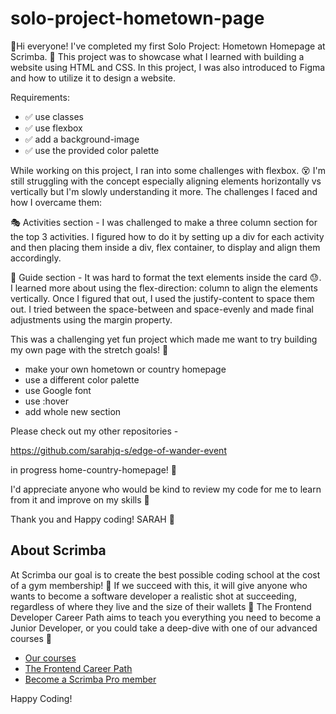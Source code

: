 # solo-project-hometown-page

👋Hi everyone! I've completed my first Solo Project: Hometown Homepage at Scrimba. 🎉 This project was to showcase what I learned with building a website using HTML and CSS. 
In this project, I was also introduced to Figma and how to utilize it to design a website.

Requirements:
<ul>
  <li>✅ use classes</li>
  <li>✅ use flexbox</li>
  <li>✅ add a background-image</li>
  <li>✅ use the provided color palette</li>
</ul>

While working on this project, I ran into some challenges with flexbox. 😵 I'm still struggling with the concept especially aligning elements horizontally vs vertically but I'm slowly understanding it more. The challenges I faced and how I overcame them:

🎭 Activities section - I was challenged to make a three column section for the top 3 activities. I figured how to do it by setting up a div for each activity and then placing them inside a div, flex container, to display and align them accordingly.

🧑 Guide section - It was hard to format the text elements inside the card 😓. I learned more about using the flex-direction: column to align the elements vertically. Once I figured that out, I used the justify-content to space them out. I tried between the space-between and space-evenly and made final adjustments using the margin property.

This was a challenging yet fun project which made me want to try building my own page with the stretch goals! 🙌 
<ul>
  <li>make your own hometown or country homepage</li>
  <li>use a different color palette</li>
  <li>use Google font</li>
  <li>use :hover</li>
  <li>add whole new section</li>
</ul>

Please check out my other repositories - 

https://github.com/sarahjq-s/edge-of-wander-event

in progress home-country-homepage! 🔗

I'd appreciate anyone who would be kind to review my code for me to learn from it and improve on my skills 🙏

Thank you and Happy coding! SARAH 🍵


## About Scrimba

At Scrimba our goal is to create the best possible coding school at the cost of a gym membership! 💜
If we succeed with this, it will give anyone who wants to become a software developer a realistic shot at succeeding, regardless of where they live and the size of their wallets 🎉
The Frontend Developer Career Path aims to teach you everything you need to become a Junior Developer, or you could take a deep-dive with one of our advanced courses 🚀

- [Our courses](https://scrimba.com/allcourses)
- [The Frontend Career Path](https://scrimba.com/learn/frontend)
- [Become a Scrimba Pro member](https://scrimba.com/pricing)

Happy Coding!
